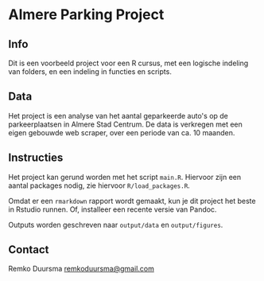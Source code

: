 # Almere Parking Project

## Info

Dit is een voorbeeld project voor een R cursus, met een logische indeling van folders, en een indeling in functies en scripts.

## Data

Het project is een analyse van het aantal geparkeerde auto's op de parkeerplaatsen in Almere Stad Centrum. De data is verkregen met een eigen gebouwde web scraper, over een periode van ca. 10 maanden.

## Instructies

Het project kan gerund worden met het script `main.R`. Hiervoor zijn een aantal packages nodig, zie hiervoor `R/load_packages.R`. 

Omdat er een `rmarkdown` rapport wordt gemaakt, kun je dit project het beste in Rstudio runnen. Of, installeer een recente versie van Pandoc.

Outputs worden geschreven naar `output/data` en `output/figures`.

## Contact

Remko Duursma <remkoduursma@gmail.com>


